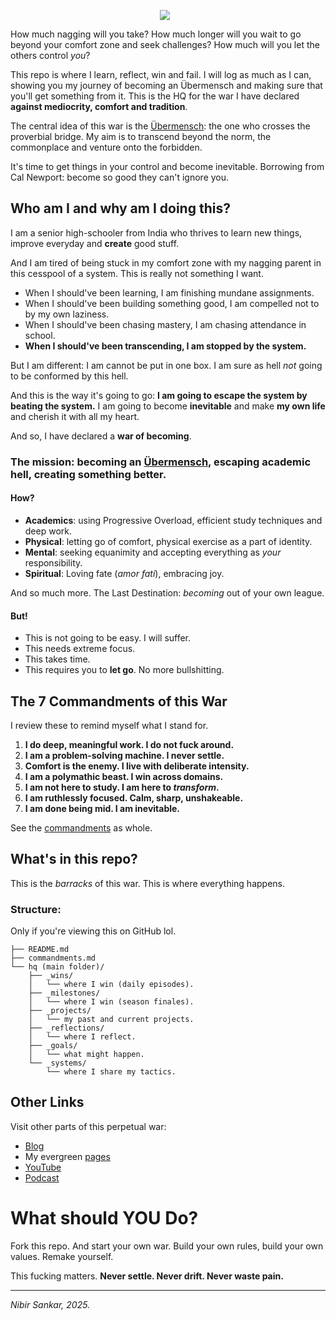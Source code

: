 <p align="center">
  <img src="https://github.com/moiSentineL/war-hq/blob/main/assets/war.png?raw=true" style="margin-right: 10px; vertical-align: middle">
</p>

How much nagging will you take? How much longer will you wait to go beyond your comfort zone and seek challenges? How much will you let the others control *you*? 

This repo is where I learn, reflect, win and fail. I will log as much as I can, showing you my journey of becoming an Übermensch and making sure that you'll get something from it. This is the HQ for the war I have declared **against mediocrity, comfort and tradition**.

The central idea of this war is the [Übermensch](https://www.youtube.com/watch?v=EdNpNGqi0Ks): the one who crosses the proverbial bridge. My aim is to transcend beyond the norm, the commonplace and venture onto the forbidden. 

It's time to get things in your control and become inevitable. Borrowing from Cal Newport: become so good they can't ignore you.
## Who am I and why am I doing this?
I am a senior high-schooler from India who thrives to learn new things, improve everyday and **create** good stuff. 

And I am tired of being stuck in my comfort zone with my nagging parent in this cesspool of a system. This is really not something I want.

- When I should've been learning, I am finishing mundane assignments.
- When I should've been building something good, I am compelled not to by my own laziness.
- When I should've been chasing mastery, I am chasing attendance in school.
- **When I should've been transcending, I am stopped by the system.**

But I am different: I am cannot be put in one box. I am sure as hell *not* going to be conformed by this hell. 

And this is the way it's going to go: **I am going to escape the system by beating the system.** I am going to become **inevitable** and make **my own life** and cherish it with all my heart.

And so, I have declared a **war of becoming**. 
### The mission: becoming an [Übermensch](https://www.youtube.com/watch?v=EdNpNGqi0Ks), escaping academic hell, creating something better.

#### How?
- **Academics**: using Progressive Overload, efficient study techniques and deep work.
- **Physical**: letting go of comfort, physical exercise as a part of identity.
- **Mental**: seeking equanimity and accepting everything as *your* responsibility.
- **Spiritual**: Loving fate (*amor fati*), embracing joy.

And so much more. The Last Destination: *becoming* out of your own league.

#### But!
- This is not going to be easy. I will suffer.
- This needs extreme focus.
- This takes time.
- This requires you to **let go**. No more bullshitting.

## The 7 Commandments of this War 
I review these to remind myself what I stand for.

1. **I do deep, meaningful work. I do not fuck around.**  
2. **I am a problem-solving machine. I never settle.**  
3. **Comfort is the enemy. I live with deliberate intensity.**  
4. **I am a polymathic beast. I win across domains.**  
5. **I am not here to study. I am here to _transform_.**  
6. **I am ruthlessly focused. Calm, sharp, unshakeable.**  
7. **I am done being mid. I am inevitable.** 

See the [commandments](commandments.md) as whole.

## What's in this repo?
This is the *barracks* of this war. This is where everything happens.

### Structure:
Only if you're viewing this on GitHub lol.

```
├── README.md
├── commandments.md
└── hq (main folder)/
    ├── _wins/
    │   └── where I win (daily episodes).
    ├── _milestones/
    │   └── where I win (season finales).
    ├── _projects/
    │   └── my past and current projects.
    ├── _reflections/
    │   └── where I reflect.
    ├── _goals/
    │   └── what might happen.
    └── _systems/
        └── where I share my tactics.
``` 

## Other Links
Visit other parts of this perpetual war:

- [Blog](https://nibirsan.org/blog/)
- My evergreen [pages](https://nibirsan.org/pages/)
- [YouTube](https://www.youtube.com/@nibirsankar)
- [Podcast](https://nibirsan.org/podcast)

# What should YOU Do?
Fork this repo. And start your own war. Build your own rules, build your own values. Remake yourself.

This fucking matters. **Never settle. Never drift. Never waste pain.**

---

*Nibir Sankar, 2025.*


